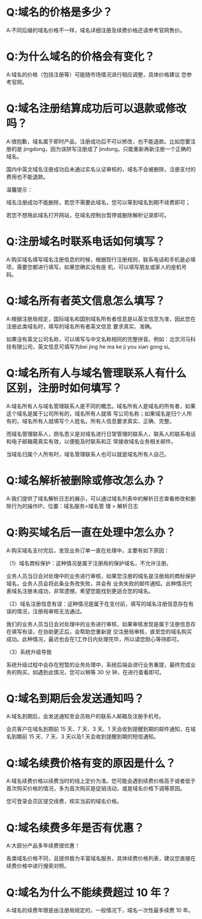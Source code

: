 
# Q:域名的价格是多少？

A:不同后缀的域名价格不一样，域名详细注册及续费价格还请参考官网售价。

# Q:为什么域名的价格会有变化？

A:域名的价格（包括注册等）可能随市场情况进行相应调整，具体价格建议 您参考官网。

# Q:域名注册结算成功后可以退款或修改吗？

A:很抱歉，域名属于即时产品，注册成功后不可以修改，也不能退款。比如您要注册的是 jingdong，因为误拼写注册成了 jindong，只能重新再新注册一个正确的域名。

国内中英文域名注册成功后未通过实名认证审核的，域名不会被删除，注册支付的费用也不能退款。

温馨提示：

域名注册成功不能删除，若您不需要此域名，您可以等到域名到期不续费即可；

若您不想用此域名打开网站，在域名控制台暂停或删除解析记录即可。

# Q:注册域名时联系电话如何填写？

A:购买域名填写域名注册信息的时候，根据现行注册规则，联系电话和手机是必填项，需要您都进行填写。如果您确实没有座 机，可以填写朋友或家人的座机号码。

# Q:域名所有者英文信息怎么填写？

A:根据注册局规定，国际域名和国别域名所有者信息是以英文信息为准，因此您在注册此类域名时，填写的域名所有者英文信息 要求真实、准确。

如果没有英文公司名称，可以填写与中文名称相同的完整拼音。例如：北京河马科技有限公司，英文信息可填写为bei jing he ma ke ji you xian gong si。

# Q:域名所有人与域名管理联系人有什么区别，注册时如何填写？

A:域名所有人与域名管理联系人是不同的概念。域名所有人是域名的所有者，如果这个域名是属于公司所有的，域名所有人就填 写公司名称；如果域名是归个人所有的，域名所有人就填写个人姓名。所有人信息要求真实、正确、完整。

而域名管理联系人，顾名思义是对域名进行日常管理的联系人，联系人的联系电话和电子邮箱需真实有效，以便能及时联系和正 常接收域名业务相关邮件。

当域名归属个人所有时，域名管理联系人也可以就是域名所有人自己。

# Q:域名解析被删除或修改怎么办？

A:我们提供了域名解析日志的展示，可以通过域名列表中的解析日志查看修改和删除行为的操作IP。位置：域名服务>域名管 理 > 解析日志

# Q:购买域名后一直在处理中怎么办？

A:购买域名支付完后，发现业务订单一直在处理中，主要有如下原因：

（1）域名商标保护：这种情况是属于注册局的保护域名，不允许注册。

业务人员当日会对处理中的业务进行审核，如果您注册的域名是注册局的商标保护域名，业务人员会将此条业务改失败，并会有 业务失败的邮件通知。此种情况代表域名注册未成功，非常遗憾，希望您能找到更适合您的域名。

（2）域名注册信息有误：这种情况是属于在支付前，填写的域名注册信息存在有误的情况，注册局审核无法通过。

我们的业务人员当日会对处理中的业务进行审核，如果审核发现是属于注册信息存在填写有误，在协助更正后，会帮助您重新提 交注册局审核，直至您的域名购买成功。此种情况，最迟也会在1工作日内处理完毕，所以请您耐心等待即可。

（3）系统升级导致

系统升级过程中会存在短暂的业务处理中，系统后端会进行业务重提，最终完成业务的购买。如遇到此情况，您可以稍等 30 分 钟，在进行查看即可。

# Q:域名到期后会发送通知吗？

A:域名到期后，会发送通知至会员账户的联系人邮箱及注册手机号。

会员客户在域名到期前 15 天、7 天、3 天、1 天会收到提醒到期的邮件通知，在域名到期前 15 天、7 天、3 天以及1 天会收到提醒到期的短信通知。

# Q:域名续费价格有变的原因是什么？

A:域名续费价格以续费当时的线上定价为准。您可能会遇到续费价格高于或者低于首次购买价格的情况，多为首次购买是促销活动，或是域名价格下调等原因。

您可登录会员区提交续费，核实当前的域名价格。

# Q:域名续费多年是否有优惠？

A:大部分产品多年续费很优惠！

各类域名价格不同，且提供极为丰富域名服务，具体续费价格列表，建议您直接在续费价格中进行搜索对照。

# Q:域名为什么不能续费超过 10 年？

A:域名的续费年限是由注册局规定的，一般情况下，域名一次性最多续费 10 年。
